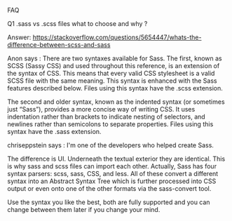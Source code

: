 FAQ 

Q1 .sass vs .scss files what to choose and why ?

Answer:
https://stackoverflow.com/questions/5654447/whats-the-difference-between-scss-and-sass

Anon says :
There are two syntaxes available for Sass. The first, known as SCSS (Sassy CSS) and used throughout this reference, is an extension of the syntax of CSS. This means that every valid CSS stylesheet is a valid SCSS file with the same meaning. This syntax is enhanced with the Sass features described below. Files using this syntax have the .scss extension.

The second and older syntax, known as the indented syntax (or sometimes just “Sass”), provides a more concise way of writing CSS. It uses indentation rather than brackets to indicate nesting of selectors, and newlines rather than semicolons to separate properties. Files using this syntax have the .sass extension.

chriseppstein says :
I'm one of the developers who helped create Sass.

The difference is UI. Underneath the textual exterior they are identical. This is why sass and scss files can import each other. Actually, Sass has four syntax parsers: scss, sass, CSS, and less. All of these convert a different syntax into an Abstract Syntax Tree which is further processed into CSS output or even onto one of the other formats via the sass-convert tool.

Use the syntax you like the best, both are fully supported and you can change between them later if you change your mind.

